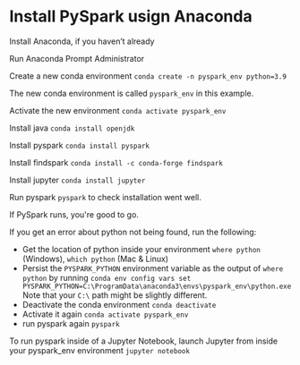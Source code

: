 # Install PySpark usign Anaconda

Install Anaconda, if you haven’t already

Run Anaconda Prompt Administrator

Create a new conda environment `conda create -n pyspark_env python=3.9` 

The new conda environment is called `pyspark_env` in this example.

Activate the new environment `conda activate pyspark_env`

Install java `conda install openjdk`

Install pyspark `conda install pyspark`

Install findspark `conda install -c conda-forge findspark`

Install jupyter `conda install jupyter`

Run pyspark `pyspark` to check installation went well.

If PySpark runs, you're good to go.

If you get an error about python not being found, run the following:

- Get the location of python inside your environment `where python` (Windows), `which python` (Mac & Linux)
- Persist the `PYSPARK_PYTHON` environment variable as the output of `where python` by running `conda env config vars set PYSPARK_PYTHON=C:\ProgramData\anaconda3\envs\pyspark_env\python.exe` Note that your `C:\` path might be slightly different.
- Deactivate the conda environment `conda deactivate`
- Activate it again `conda activate pyspark_env`
- run pyspark again `pyspark`

To run pyspark inside of a Jupyter Notebook, launch Jupyter from inside your pyspark_env environment `jupyter notebook`

